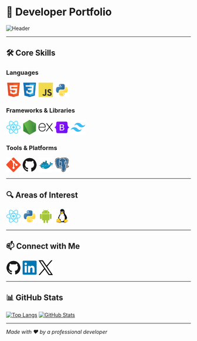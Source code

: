 # 🚀 Developer Portfolio

![Header](https://images.unsplash.com/photo-1503676260728-1c00da094a0b?crop=entropy&cs=tinysrgb&fit=max&fm=jpg&ixid=MnwxMTc3M3wwfDF8c2VlfHx8fHx8fHwxNjk0NjU3NTc5&ixlib=rb-4.0.3&q=80&w=1080)

---

## 🛠️ Core Skills

### Languages
<code><img src="https://raw.githubusercontent.com/devicons/devicon/master/icons/html5/html5-original.svg" width="40" title="HTML"/></code>
<code><img src="https://raw.githubusercontent.com/devicons/devicon/master/icons/css3/css3-original.svg" width="40" title="CSS"/></code>
<code><img src="https://raw.githubusercontent.com/devicons/devicon/master/icons/javascript/javascript-original.svg" width="40" title="JavaScript"/></code>
<code><img src="https://raw.githubusercontent.com/devicons/devicon/master/icons/python/python-original.svg" width="40" title="Python"/></code>

### Frameworks & Libraries
<code><img src="https://raw.githubusercontent.com/devicons/devicon/master/icons/react/react-original.svg" width="40" title="React"/></code>
<code><img src="https://raw.githubusercontent.com/devicons/devicon/master/icons/nodejs/nodejs-original.svg" width="40" title="Node.js"/></code>
<code><img src="https://raw.githubusercontent.com/devicons/devicon/master/icons/express/express-original.svg" width="40" title="Express"/></code>
<code><img src="https://raw.githubusercontent.com/devicons/devicon/master/icons/bootstrap/bootstrap-original.svg" width="40" title="Bootstrap"/></code>
<code><img src="https://raw.githubusercontent.com/devicons/devicon/master/icons/tailwindcss/tailwindcss-plain.svg" width="40" title="Tailwind CSS"/></code>

### Tools & Platforms
<code><img src="https://raw.githubusercontent.com/devicons/devicon/master/icons/git/git-original.svg" width="40" title="Git"/></code>
<code><img src="https://raw.githubusercontent.com/devicons/devicon/master/icons/github/github-original.svg" width="40" title="GitHub"/></code>
<code><img src="https://raw.githubusercontent.com/devicons/devicon/master/icons/docker/docker-original.svg" width="40" title="Docker"/></code>
<code><img src="https://raw.githubusercontent.com/devicons/devicon/master/icons/postgresql/postgresql-original.svg" width="40" title="PostgreSQL"/></code>

---

## 🔍 Areas of Interest
<code><img src="https://raw.githubusercontent.com/devicons/devicon/master/icons/react/react-original.svg" width="40" title="Web Development"/></code>
<code><img src="https://raw.githubusercontent.com/devicons/devicon/master/icons/python/python-original.svg" width="40" title="AI & ML"/></code>
<code><img src="https://raw.githubusercontent.com/devicons/devicon/master/icons/android/android-original.svg" width="40" title="Mobile Development"/></code>
<code><img src="https://raw.githubusercontent.com/devicons/devicon/master/icons/linux/linux-original.svg" width="40" title="Cybersecurity"/></code>

---

## 📫 Connect with Me
<a href="https://github.com/your-username"><img src="https://raw.githubusercontent.com/devicons/devicon/master/icons/github/github-original.svg" width="40" title="GitHub"/></a>
<a href="https://www.linkedin.com/in/your-linkedin/"><img src="https://raw.githubusercontent.com/devicons/devicon/master/icons/linkedin/linkedin-original.svg" width="40" title="LinkedIn"/></a>
<a href="https://twitter.com/your-twitter"><img src="https://raw.githubusercontent.com/devicons/devicon/master/icons/twitter/twitter-original.svg" width="40" title="Twitter"/></a>

---

## 📊 GitHub Stats

[![Top Langs](https://github-readme-stats.vercel.app/api/top-langs/?username=your-username&layout=compact&theme=radical)](https://github.com/your-username)
[![GitHub Stats](https://github-readme-stats.vercel.app/api?username=your-username&show_icons=true&theme=radical)](https://github.com/your-username)

---

*Made with ❤️ by a professional developer*
